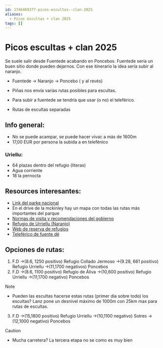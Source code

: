 ```yaml
---
id: 1746469377-picos-escultas--clan-2025
aliases:
  - Picos escultas + clan 2025
tags: []
---
```


# Picos escultas + clan 2025
Se suele salir desde Fuentede acabando en Poncebos. Fuentede sería un buen sitio donde pueden dejarnos. 
Con ese itinerario la idea sería subir al naranjo. 
- Fuentede -> Naranjo -> Poncebo ( y al revés)
- Piñas nos envía varias rutas posibles para escultas. 

- Para subir a fuentede se tendría que usar (o no) el teleférico. 
- Rutas de escultas separadas

## Info general:
- No se puede acampar, se puede hacer vivac a más de 1600m
- 17,00 EUR por persona la subida a en telefénico

### Uriellu: 
- 64 plazas dentro del refugio (literas)
- Agua corriente
- 18 la pernocta

## Resources interesantes:
- [Link del parke nacional](https://parquenacionalpicoseuropa.es/visitas/cartografia-y-tracks/) 
- En el drive de la mckinley hay un mapa con todas las rutas más importantes del parque
- [Normas de visita y recomendaciones del gobierno](https://www.miteco.gob.es/es/parques-nacionales-oapn/red-parques-nacionales/parques-nacionales/picos-europa/guia-visitante/normas-recomendaciones.html#:~:text=La%20acampada%20libre%20no%20est%C3%A1,cursos%20de%20agua%20est%C3%A1n%20prohibidos) 
- [Refugio de Urriellu (Naranjo)](https://www.refugiodeurriellu.com/) 
- [Web de reserva de refugios](https://www.reservarefugios.com/) 
- [Teleférico de fuente dé](https://telefericodefuentede.com/tarifas/) 

## Opciones de rutas: 

1. F.D ->(8.6, 1250 positivo) Refugio Collado Jermoso ->(9.28, 661 positivo) Refugio Urriellu ->(11,1700 negativos) Poncebos
2. F.D ->(8.6, 1100 positivo) Refugio de Áliva ->(10,600 positivo) Refugio Urriellu ->(11,1700 negativo) Poncebos

> [!NOTE]
> - Pueden las escultas hacerse estas rutas (primer dia sobre todo) los escultas?
>   Lanz pone un desnivel máximo de 1000m con 25km max para rutas de escultas. 

3. F.D ->(15,1800 positivo) Refugio Urriellu ->(10,1100 negativo) Sotres ->(12,1000 negativo)  Poncebos

> [!CAUTION]
> - Mucha carretera? La tercera etapa no se como es muy bien


